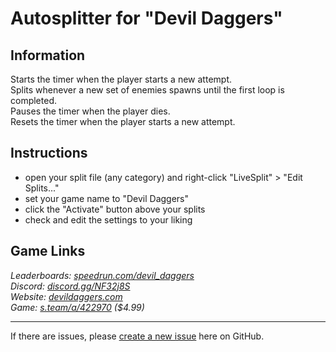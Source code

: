 # Autosplitter for "Devil Daggers"
## Information
Starts the timer when the player starts a new attempt.  
Splits whenever a new set of enemies spawns until the first loop is completed.  
Pauses the timer when the player dies.  
Resets the timer when the player starts a new attempt.

## Instructions
* open your split file (any category) and right-click "LiveSplit" > "Edit Splits..."
* set your game name to "Devil Daggers"
* click the "Activate" button above your splits
* check and edit the settings to your liking

## Game Links
*Leaderboards: [speedrun.com/devil_daggers](https://speedrun.com/devil_daggers)*  
*Discord: [discord.gg/NF32j8S](https://discord.gg/NF32j8S)*  
*Website: [devildaggers.com](https://devildaggers.com)*  
*Game: [s.team/a/422970](https://s.team/a/422970) ($4.99)*

---
If there are issues, please [create a new issue](https://github.com/just-ero/AutoSplitTools/issues/new/choose) here on GitHub.